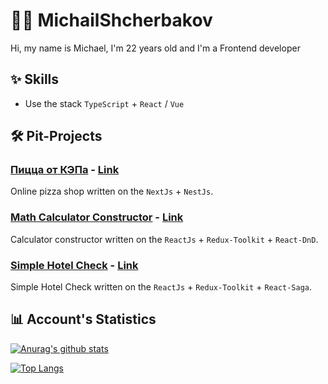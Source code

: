 # 👨‍💻 MichailShcherbakov

Hi, my name is Michael, I'm 22 years old and I'm a Frontend developer

## ✨ Skills

* Use the stack `TypeScript` + `React` / `Vue`

## 🛠 Pit-Projects

### [Пицца от КЭПа](https://github.com/MichailShcherbakov/caps-pizza) - [Link](https://доставка-пиццы-от-кэпа.рф/)

Online pizza shop written on the `NextJs` + `NestJs`.

### [Math Calculator Constructor](https://github.com/MichailShcherbakov/sendsay-dev-task) - [Link](https://calculator-constructor-dev-task.netlify.app/)

Calculator constructor written on the `ReactJs` + `Redux-Toolkit` +  `React-DnD`.

### [Simple Hotel Check](https://github.com/MichailShcherbakov/simple-hotel-check) - [Link](https://simple-hotel-check-dev-project.netlify.app/)

Simple Hotel Check written on the `ReactJs` + `Redux-Toolkit` +  `React-Saga`.

## 📊 Account's Statistics

[![Anurag's github stats](https://github-readme-stats.vercel.app/api?username=MichailShcherbakov&count_private=true&show_icons=true&theme=dark&hide=contribs&include_all_commits=true)](https://github.com/anuraghazra/github-readme-stats)

[![Top Langs](https://github-readme-stats.vercel.app/api/top-langs/?username=MichailShcherbakov&show_icons=true&theme=dark&count_private=false&layout=compact&card_width=445&langs_count=4)](https://github.com/anuraghazra/github-readme-stats)
